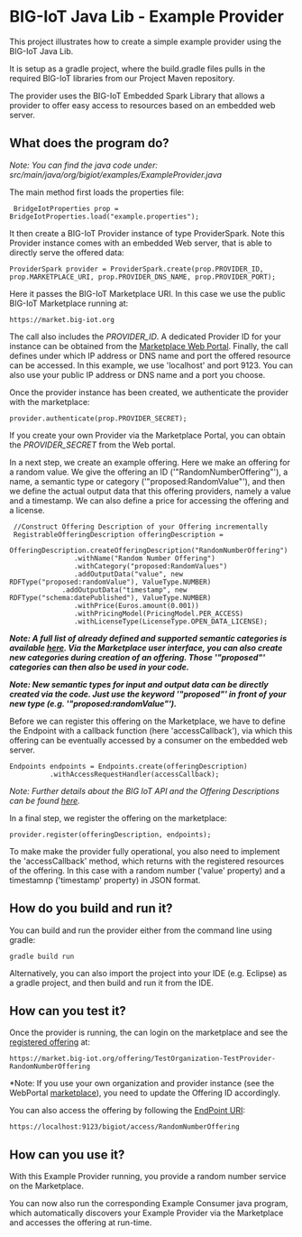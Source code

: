 # BIG-IoT Java Lib - Example Provider

This project illustrates how to create a simple example provider using the BIG-IoT Java Lib.

It is setup as a gradle project, where the build.gradle files pulls in the required BIG-IoT libraries from our Project Maven repository.

The provider uses the BIG-IoT Embedded Spark Library that allows a provider to offer easy access to resources based on an embedded web server. 


## What does the program do?

*Note: You can find the java code under: src/main/java/org/bigiot/examples/ExampleProvider.java*

The main method first loads the properties file:

     BridgeIotProperties prop = BridgeIotProperties.load("example.properties");
	
It then create a BIG-IoT Provider instance of type ProviderSpark. Note this Provider instance comes with an embedded Web server, that is able to directly serve the offered data: 

	ProviderSpark provider = ProviderSpark.create(prop.PROVIDER_ID, prop.MARKETPLACE_URI, prop.PROVIDER_DNS_NAME, prop.PROVIDER_PORT);

Here it passes the BIG-IoT Marketplace URI. In this case we use the public BIG-IoT Marketplace running at:

	https://market.big-iot.org
		
The call also includes the *PROVIDER_ID*. A dedicated Provider ID for your instance can be obtained from the [Marketplace Web Portal](https://market.big-iot.org/). Finally, the call defines under which IP address or DNS name and port the offered resource can be accessed. In this example, we use 'localhost' and port 9123. You can also use your public IP address or DNS name and a port you choose. 

Once the provider instance has been created, we authenticate the provider with the marketplace:
		
	provider.authenticate(prop.PROVIDER_SECRET);
	 	    
If you create your own Provider via the Marketplace Portal, you can obtain the *PROVIDER_SECRET* from the Web portal.
	 	    
In a next step, we create an example offering. Here we make an offering for a random value. We give the offering an ID ('"RandomNumberOffering"'), a name, a semantic type or category ('"proposed:RandomValue"'), and then we define the actual output data that this offering providers, namely a value and a timestamp. We can also define a price for accessing the offering and a license. 

	 //Construct Offering Description of your Offering incrementally
	 RegistrableOfferingDescription offeringDescription = 
	     OfferingDescription.createOfferingDescription("RandomNumberOffering")
    	    		.withName("Random Number Offering")
    	    		.withCategory("proposed:RandomValues")
    	    		.addOutputData("value", new RDFType("proposed:randomValue"), ValueType.NUMBER)
    	         .addOutputData("timestamp", new RDFType("schema:datePublished"), ValueType.NUMBER)
    	    		.withPrice(Euros.amount(0.001))
    	    		.withPricingModel(PricingModel.PER_ACCESS)
    	    		.withLicenseType(LicenseType.OPEN_DATA_LICENSE);
	  
***Note: A full list of already defined and supported semantic categories is available [here](https://big-iot.github.io/categories/). Via the Marketplace user interface, you can also create new categories during creation of an offering. Those '"proposed"' categories can then also be used in your code.***

***Note: New semantic types for input and output data can be directly created via the code. Just use the keyword '"proposed"' in front of your new type (e.g. '"proposed:randomValue"').***
	  
Before we can register this offering on the Marketplace, we have to define the Endpoint with a callback function (here 'accessCallback'), via which this offering can be eventually accessed by a consumer on the embedded web server. 

	Endpoints endpoints = Endpoints.create(offeringDescription)
              .withAccessRequestHandler(accessCallback);

*Note: Further details about the BIG IoT API and the Offering Descriptions can be found [here](https://big-iot.github.io/).*

In a final step, we register the offering on the marketplace:
	    
	provider.register(offeringDescription, endpoints);

To make make the provider fully operational, you also need to implement the 'accessCallback' method, which returns with the registered resources of the offering. In this case with a random number ('value' property) and a timestamnp ('timestamp' property) in JSON format.


## How do you build and run it?

You can build and run the provider either from the command line using gradle:

	gradle build run
	
Alternatively, you can also import the project into your IDE (e.g. Eclipse) as a gradle project, and then build and run it from the IDE.


## How can you test it? 

Once the provider is running, the can login on the marketplace and see the [registered offering](https://market.big-iot.org/offering/TestOrganization-TestProvider-RandomNumberOffering) at:

	https://market.big-iot.org/offering/TestOrganization-TestProvider-RandomNumberOffering	

*Note: If you use your own organization and provider instance (see the WebPortal [marketplace](https://market.big-iot.org/)), you need to update the Offering ID accordingly. 

You can also access the offering by following the [EndPoint URI](https://localhost:9123/bigiot/access/RandomNumberOffering):

	https://localhost:9123/bigiot/access/RandomNumberOffering

	
## How can you use it?

With this Example Provider running, you provide a random number service on the Marketplace. 

You can now also run the corresponding Example Consumer java program, which automatically discovers your Example Provider via the Marketplace and accesses the offering at run-time.

